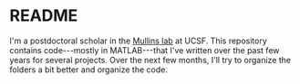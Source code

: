 # README

I'm a postdoctoral scholar in the [Mullins lab](http://mullinslab.ucsf.edu/) at UCSF. This repository contains code---mostly in MATLAB---that I've written over the past few years for several projects. Over the next few months, I'll try to organize the folders a bit better and organize the code.
